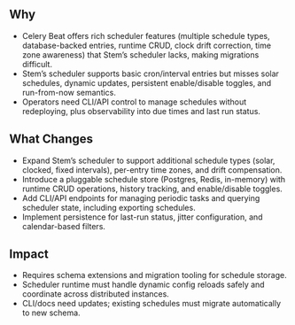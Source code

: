 ## Why
- Celery Beat offers rich scheduler features (multiple schedule types, database-backed entries, runtime CRUD, clock drift correction, time zone awareness) that Stem’s scheduler lacks, making migrations difficult.
- Stem’s scheduler supports basic cron/interval entries but misses solar schedules, dynamic updates, persistent enable/disable toggles, and run-from-now semantics.
- Operators need CLI/API control to manage schedules without redeploying, plus observability into due times and last run status.

## What Changes
- Expand Stem’s scheduler to support additional schedule types (solar, clocked, fixed intervals), per-entry time zones, and drift compensation.
- Introduce a pluggable schedule store (Postgres, Redis, in-memory) with runtime CRUD operations, history tracking, and enable/disable toggles.
- Add CLI/API endpoints for managing periodic tasks and querying scheduler state, including exporting schedules.
- Implement persistence for last-run status, jitter configuration, and calendar-based filters.

## Impact
- Requires schema extensions and migration tooling for schedule storage.
- Scheduler runtime must handle dynamic config reloads safely and coordinate across distributed instances.
- CLI/docs need updates; existing schedules must migrate automatically to new schema.
